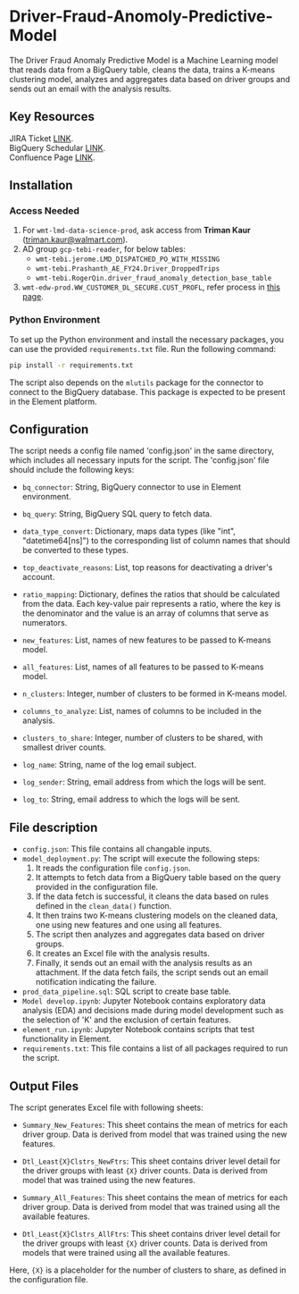 # Driver-Fraud-Anomoly-Predictive-Model  
The Driver Fraud Anomaly Predictive Model is a Machine Learning model that reads data from a BigQuery table, cleans the data, trains a K-means clustering model, analyzes and aggregates data based on driver groups and sends out an email with the analysis results.

## Key Resources
JIRA Ticket [LINK](https://jira.walmart.com/browse/BSCEDA-9689).  
BigQuery Schedular [LINK](https://console.cloud.google.com/bigquery/scheduled-queries/locations/us/configs/672376db-0000-284b-90ec-883d24ff25f8/runs?project=wmt-tebi).  
Confluence Page [LINK](https://confluence.walmart.com/display/BSCEDA/Fraud+and+Abuse%3A+On+Trip+Fraud+Model+and+Anomaly+Detection).

## Installation
### Access Needed
1. For `wmt-lmd-data-science-prod`, ask access from **Triman Kaur** (triman.kaur@walmart.com).
2. AD group `gcp-tebi-reader`, for below tables:
    - `wmt-tebi.jerome.LMD_DISPATCHED_PO_WITH_MISSING`
    - `wmt-tebi.Prashanth_AE_FY24.Driver_DroppedTrips`
    - `wmt-tebi.RogerQin.driver_fraud_anomaly_detection_base_table` 
3. `wmt-edw-prod.WW_CUSTOMER_DL_SECURE.CUST_PROFL`, refer process in [this page](https://confluence.walmart.com/display/DSIC/Request+Access+Customer+Datasets). 

### Python Environment
To set up the Python environment and install the necessary packages, you can use the provided `requirements.txt` file. Run the following command:

```bash
pip install -r requirements.txt
```

The script also depends on the `mlutils` package for the connector to connect to the BigQuery database. This package is expected to be present in the Element platform.

## Configuration
The script needs a config file named 'config.json' in the same directory, which includes all necessary inputs for the script. The 'config.json' file should include the following keys:

- `bq_connector`: String, BigQuery connector to use in Element environment.

- `bq_query`: String, BigQuery SQL query to fetch data.

- `data_type_convert`: Dictionary, maps data types (like "int", "datetime64[ns]") to the corresponding list of column names that should be converted to these types.

- `top_deactivate_reasons`: List, top reasons for deactivating a driver's account.

- `ratio_mapping`: Dictionary, defines the ratios that should be calculated from the data. Each key-value pair represents a ratio, where the key is the denominator and the value is an array of columns that serve as numerators.

- `new_features`: List, names of new features to be passed to K-means model.

- `all_features`: List, names of all features to be passed to K-means model.

- `n_clusters`: Integer, number of clusters to be formed in K-means model.

- `columns_to_analyze`: List, names of columns to be included in the analysis.

- `clusters_to_share`: Integer, number of clusters to be shared, with smallest driver counts. 

- `log_name`: String, name of the log email subject.

- `log_sender`: String, email address from which the logs will be sent.

- `log_to`: String, email address to which the logs will be sent.

## File description
- `config.json`: This file contains all changable inputs.
- `model_deployment.py`: The script will execute the following steps:
    1. It reads the configuration file `config.json`.
    2. It attempts to fetch data from a BigQuery table based on the query provided in the configuration file.
    3. If the data fetch is successful, it cleans the data based on rules defined in the `clean_data()` function.
    4. It then trains two K-means clustering models on the cleaned data, one using new features and one using all features.
    5. The script then analyzes and aggregates data based on driver groups.
    6. It creates an Excel file with the analysis results.
    7. Finally, it sends out an email with the analysis results as an attachment. If the data fetch fails, the script sends out an email notification indicating the failure.
- `prod_data_pipeline.sql`: SQL script to create base table.  
- `Model develop.ipynb`: Jupyter Notebook contains exploratory data analysis (EDA) and decisions made during model development such as the selection of 'K' and the exclusion of certain features. 
- `element_run.ipynb`: Jupyter Notebook contains scripts that test functionality in Element.
- `requirements.txt`: This file contains a list of all packages required to run the script. 

## Output Files
The script generates Excel file with following sheets:

- `Summary_New_Features`: This sheet contains the mean of metrics for each driver group. Data is derived from model that was trained using the new features.

- `Dtl_Least{X}Clstrs_NewFtrs`: This sheet contains driver level detail for the driver groups with least `{X}` driver counts. Data is derived from model that was trained using the new features.

- `Summary_All_Features`: This sheet contains the mean of metrics for each driver group. Data is derived from model that was trained using all the available features.

- `Dtl_Least{X}Clstrs_AllFtrs`: This sheet contains driver level detail for the driver groups with least `{X}` driver counts. Data is derived from models that were trained using all the available features.

Here, `{X}` is a placeholder for the number of clusters to share, as defined in the configuration file.